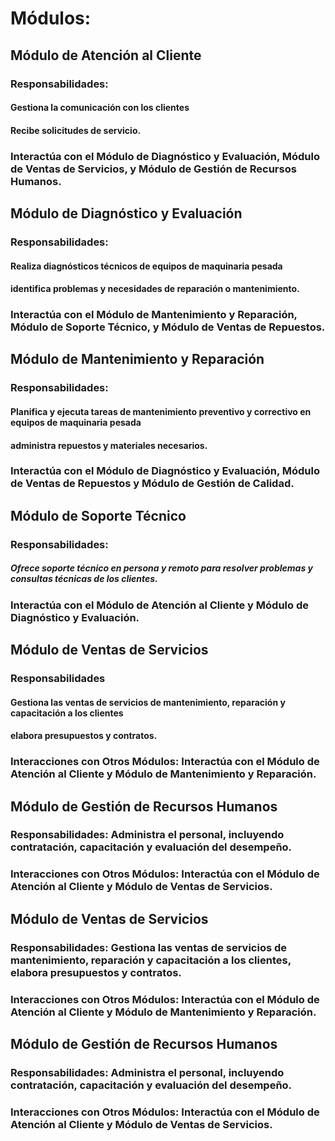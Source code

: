 # Módulos:

## Módulo de Atención al Cliente

### Responsabilidades: 
#### Gestiona la comunicación con los clientes
#### Recibe solicitudes de servicio.
### Interactúa con el Módulo de Diagnóstico y Evaluación, Módulo de Ventas de Servicios, y Módulo de Gestión de Recursos Humanos.

## Módulo de Diagnóstico y Evaluación

### Responsabilidades: 
#### Realiza diagnósticos técnicos de equipos de maquinaria pesada
#### identifica problemas y necesidades de reparación o mantenimiento.
### Interactúa con el Módulo de Mantenimiento y Reparación, Módulo de Soporte Técnico, y Módulo de Ventas de Repuestos.

## Módulo de Mantenimiento y Reparación

### Responsabilidades: 
#### Planifica y ejecuta tareas de mantenimiento preventivo y correctivo en equipos de maquinaria pesada
#### administra repuestos y materiales necesarios.
### Interactúa con el Módulo de Diagnóstico y Evaluación, Módulo de Ventas de Repuestos y Módulo de Gestión de Calidad.

## Módulo de Soporte Técnico

### Responsabilidades: 
##### Ofrece soporte técnico en persona y remoto para resolver problemas y consultas técnicas de los clientes.
### Interactúa con el Módulo de Atención al Cliente y Módulo de Diagnóstico y Evaluación.

## Módulo de Ventas de Servicios

### Responsabilidades
#### Gestiona las ventas de servicios de mantenimiento, reparación y capacitación a los clientes
#### elabora presupuestos y contratos.
### Interacciones con Otros Módulos: Interactúa con el Módulo de Atención al Cliente y Módulo de Mantenimiento y Reparación.

## Módulo de Gestión de Recursos Humanos

### Responsabilidades: Administra el personal, incluyendo contratación, capacitación y evaluación del desempeño.
### Interacciones con Otros Módulos: Interactúa con el Módulo de Atención al Cliente y Módulo de Ventas de Servicios.

## Módulo de Ventas de Servicios

### Responsabilidades: Gestiona las ventas de servicios de mantenimiento, reparación y capacitación a los clientes, elabora presupuestos y contratos.
### Interacciones con Otros Módulos: Interactúa con el Módulo de Atención al Cliente y Módulo de Mantenimiento y Reparación.

## Módulo de Gestión de Recursos Humanos

### Responsabilidades: Administra el personal, incluyendo contratación, capacitación y evaluación del desempeño.
### Interacciones con Otros Módulos: Interactúa con el Módulo de Atención al Cliente y Módulo de Ventas de Servicios.
